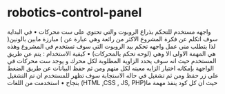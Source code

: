 # robotics-control-panel
واجهه مستخدم للتحكم بذراع الروبوت والتي تحتوي على ست محركات 
•	في البداية سوف اتكلم عن فكرة المشروع الاكثر من رائعة وهي عبارة عن )  مبارزة مابين بالونين( لذا يتطلب مني عمل واجهه تحكم بيد الروبوت التي سوف تستخدم في المشروع وهذه هي المهمة الاولى الا وهي (لوحه تحكم بالمحركات) 
•	كيفية الاستخدام : يتم عن طريق المستخدم حيث انه سوف يحدد الزاوية المطلوبة لكل محرك و يوجد ست محركات في الواجهة بإمكانه اختيار الزايه معينه لكل منهم ومن ثم حفظ البيانات عن طريق الضغط على زر حفظ ومن ثم تشغيل في حاله الاستجابة سوف تظهر للمستخدم ان تم التشغيل بنجاح 
•	استخدمت من اللغات (HTML ,CSS , JS, PHP)حيث ان كل كود ينفذ مهمة ما 

